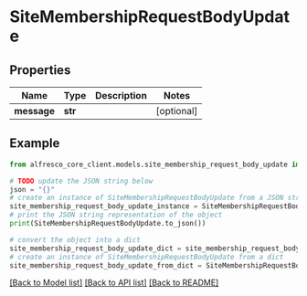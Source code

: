 # SiteMembershipRequestBodyUpdate


## Properties

Name | Type | Description | Notes
------------ | ------------- | ------------- | -------------
**message** | **str** |  | [optional] 

## Example

```python
from alfresco_core_client.models.site_membership_request_body_update import SiteMembershipRequestBodyUpdate

# TODO update the JSON string below
json = "{}"
# create an instance of SiteMembershipRequestBodyUpdate from a JSON string
site_membership_request_body_update_instance = SiteMembershipRequestBodyUpdate.from_json(json)
# print the JSON string representation of the object
print(SiteMembershipRequestBodyUpdate.to_json())

# convert the object into a dict
site_membership_request_body_update_dict = site_membership_request_body_update_instance.to_dict()
# create an instance of SiteMembershipRequestBodyUpdate from a dict
site_membership_request_body_update_from_dict = SiteMembershipRequestBodyUpdate.from_dict(site_membership_request_body_update_dict)
```
[[Back to Model list]](../README.md#documentation-for-models) [[Back to API list]](../README.md#documentation-for-api-endpoints) [[Back to README]](../README.md)


